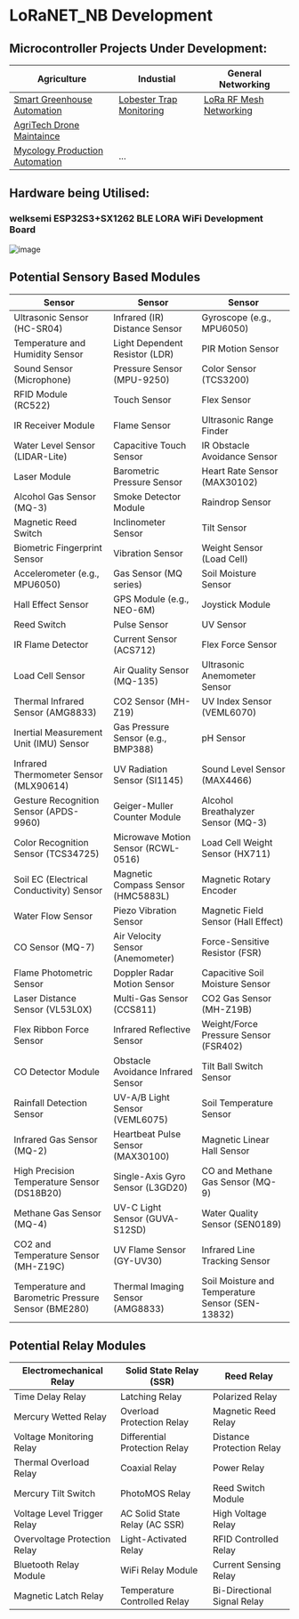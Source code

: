 # LoRaNET_NB Development

## Microcontroller Projects Under Development:

| Agriculture | Industial | General Networking | 
| ----------------------- | ----------------------- | ----------------------- |
| [Smart Greenhouse Automation](https://github.com/mikey506/LoRaNET_NB/tree/main/Agriculture/Smart%20Greenhouse%20Automation)   | [Lobester Trap Monitoring](https://github.com/mikey506/LoRaNET_NB/tree/main/Industrial/Fishing%20%26%20Aquaculture/Lobster%20Trap%20Monitoring) | [LoRa RF Mesh Networking](https://github.com/mikey506/LoRaNET_NB/tree/main/Networking/LoRa%20Mesh%20Networking) |
| [AgriTech Drone Maintaince](https://github.com/mikey506/LoRaNET_NB/tree/main/Agriculture/Drones/AgriTech%20Drone) | | |
| [Mycology Production Automation](https://github.com/mikey506/LoRaNET_NB/tree/main/Agriculture/Mycology%20Production%20Automation) | ... | |

## Hardware being Utilised:

### welksemi ESP32S3+SX1262 BLE LORA WiFi Development Board

![image](https://github.com/mikey506/LoRaNET_NB/assets/13043850/9e5583f3-2247-4f1d-9dde-84d4bcb91720)

## Potential Sensory Based Modules 

| Sensor                               | Sensor                              | Sensor                              |
| ------------------------------------ | ----------------------------------- | ----------------------------------- |
| Ultrasonic Sensor (HC-SR04)           | Infrared (IR) Distance Sensor       | Gyroscope (e.g., MPU6050)           |
| Temperature and Humidity Sensor       | Light Dependent Resistor (LDR)      | PIR Motion Sensor                    |
| Sound Sensor (Microphone)             | Pressure Sensor (MPU-9250)          | Color Sensor (TCS3200)               |
| RFID Module (RC522)                   | Touch Sensor                        | Flex Sensor                          |
| IR Receiver Module                    | Flame Sensor                        | Ultrasonic Range Finder              |
| Water Level Sensor (LIDAR-Lite)       | Capacitive Touch Sensor             | IR Obstacle Avoidance Sensor         |
| Laser Module                          | Barometric Pressure Sensor          | Heart Rate Sensor (MAX30102)         |
| Alcohol Gas Sensor (MQ-3)             | Smoke Detector Module               | Raindrop Sensor                      |
| Magnetic Reed Switch                  | Inclinometer Sensor                 | Tilt Sensor                           |
| Biometric Fingerprint Sensor          | Vibration Sensor                    | Weight Sensor (Load Cell)            |
| Accelerometer (e.g., MPU6050)         | Gas Sensor (MQ series)              | Soil Moisture Sensor                  |
| Hall Effect Sensor                    | GPS Module (e.g., NEO-6M)           | Joystick Module                       |
| Reed Switch                           | Pulse Sensor                        | UV Sensor                             |
| IR Flame Detector                      | Current Sensor (ACS712)             | Flex Force Sensor                      |
| Load Cell Sensor                      | Air Quality Sensor (MQ-135)         | Ultrasonic Anemometer Sensor          |
| Thermal Infrared Sensor (AMG8833)      | CO2 Sensor (MH-Z19)                 | UV Index Sensor (VEML6070)           |
| Inertial Measurement Unit (IMU) Sensor| Gas Pressure Sensor (e.g., BMP388)  | pH Sensor                             |
| Infrared Thermometer Sensor (MLX90614) | UV Radiation Sensor (SI1145)         | Sound Level Sensor (MAX4466)         |
| Gesture Recognition Sensor (APDS-9960) | Geiger-Muller Counter Module         | Alcohol Breathalyzer Sensor (MQ-3)   |
| Color Recognition Sensor (TCS34725)    | Microwave Motion Sensor (RCWL-0516) | Load Cell Weight Sensor (HX711)      |
| Soil EC (Electrical Conductivity) Sensor | Magnetic Compass Sensor (HMC5883L) | Magnetic Rotary Encoder              |
| Water Flow Sensor                     | Piezo Vibration Sensor               | Magnetic Field Sensor (Hall Effect)  |
| CO Sensor (MQ-7)                      | Air Velocity Sensor (Anemometer)    | Force-Sensitive Resistor (FSR)       |
| Flame Photometric Sensor               | Doppler Radar Motion Sensor         | Capacitive Soil Moisture Sensor       |
| Laser Distance Sensor (VL53L0X)         | Multi-Gas Sensor (CCS811)            | CO2 Gas Sensor (MH-Z19B)             |
| Flex Ribbon Force Sensor               | Infrared Reflective Sensor           | Weight/Force Pressure Sensor (FSR402)|
| CO Detector Module                     | Obstacle Avoidance Infrared Sensor  | Tilt Ball Switch Sensor               |
| Rainfall Detection Sensor              | UV-A/B Light Sensor (VEML6075)      | Soil Temperature Sensor              |
| Infrared Gas Sensor (MQ-2)             | Heartbeat Pulse Sensor (MAX30100)   | Magnetic Linear Hall Sensor           |
| High Precision Temperature Sensor (DS18B20) | Single-Axis Gyro Sensor (L3GD20) | CO and Methane Gas Sensor (MQ-9)      |
| Methane Gas Sensor (MQ-4)              | UV-C Light Sensor (GUVA-S12SD)      | Water Quality Sensor (SEN0189)       |
| CO2 and Temperature Sensor (MH-Z19C)   | UV Flame Sensor (GY-UV30)           | Infrared Line Tracking Sensor         |
| Temperature and Barometric Pressure Sensor (BME280) | Thermal Imaging Sensor (AMG8833) | Soil Moisture and Temperature Sensor (SEN-13832) |

## Potential Relay Modules

| Electromechanical Relay             | Solid State Relay (SSR)               | Reed Relay                           |
| ----------------------------------- | ------------------------------------- | ------------------------------------ |
| Time Delay Relay                    | Latching Relay                        | Polarized Relay                      |
| Mercury Wetted Relay                 | Overload Protection Relay            | Magnetic Reed Relay                  |
| Voltage Monitoring Relay            | Differential Protection Relay         | Distance Protection Relay            |
| Thermal Overload Relay               | Coaxial Relay                         | Power Relay                          |
| Mercury Tilt Switch                 | PhotoMOS Relay                        | Reed Switch Module                   |
| Voltage Level Trigger Relay          | AC Solid State Relay (AC SSR)         | High Voltage Relay                    |
| Overvoltage Protection Relay         | Light-Activated Relay                 | RFID Controlled Relay                |
| Bluetooth Relay Module               | WiFi Relay Module                     | Current Sensing Relay                 |
| Magnetic Latch Relay                 | Temperature Controlled Relay          | Bi-Directional Signal Relay          |

